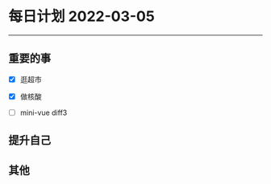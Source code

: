 #  每日计划 2022-03-05
---
## 重要的事
- [x]  逛超市
- [x]  做核酸
- [ ]  mini-vue diff3



## 提升自己

  



## 其他








